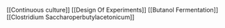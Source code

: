 [[Continuous culture]]
[[Design Of Experiments]]
[[Butanol Fermentation]]
[[Clostridium Saccharoperbutylacetonicum]]
